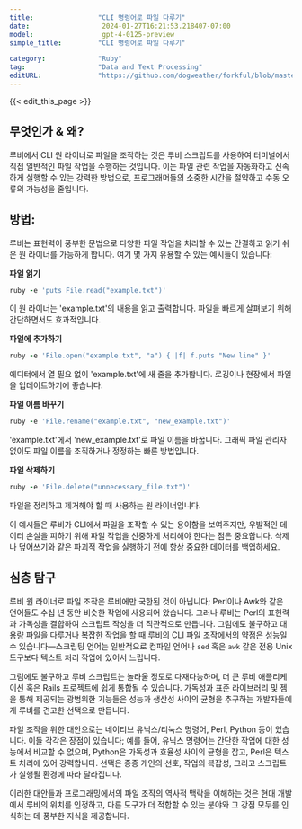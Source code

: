 ```yaml
---
title:                "CLI 명령어로 파일 다루기"
date:                  2024-01-27T16:21:53.218407-07:00
model:                 gpt-4-0125-preview
simple_title:         "CLI 명령어로 파일 다루기"

category:             "Ruby"
tag:                  "Data and Text Processing"
editURL:              "https://github.com/dogweather/forkful/blob/master/content/ko/ruby/manipulating-files-with-cli-one-liners.md"
---
```


{{< edit_this_page >}}

## 무엇인가 & 왜?

루비에서 CLI 원 라이너로 파일을 조작하는 것은 루비 스크립트를 사용하여 터미널에서 직접 일반적인 파일 작업을 수행하는 것입니다. 이는 파일 관련 작업을 자동화하고 신속하게 실행할 수 있는 강력한 방법으로, 프로그래머들의 소중한 시간을 절약하고 수동 오류의 가능성을 줄입니다.

## 방법:

루비는 표현력이 풍부한 문법으로 다양한 파일 작업을 처리할 수 있는 간결하고 읽기 쉬운 원 라이너를 가능하게 합니다. 여기 몇 가지 유용할 수 있는 예시들이 있습니다:

**파일 읽기**

```ruby
ruby -e 'puts File.read("example.txt")'
```

이 원 라이너는 'example.txt'의 내용을 읽고 출력합니다. 파일을 빠르게 살펴보기 위해 간단하면서도 효과적입니다.

**파일에 추가하기**

```ruby
ruby -e 'File.open("example.txt", "a") { |f| f.puts "New line" }'
```

에디터에서 열 필요 없이 'example.txt'에 새 줄을 추가합니다. 로깅이나 현장에서 파일을 업데이트하기에 좋습니다.

**파일 이름 바꾸기**

```ruby
ruby -e 'File.rename("example.txt", "new_example.txt")'
```

'example.txt'에서 'new_example.txt'로 파일 이름을 바꿉니다. 그래픽 파일 관리자 없이도 파일 이름을 조직하거나 정정하는 빠른 방법입니다.

**파일 삭제하기**

```ruby
ruby -e 'File.delete("unnecessary_file.txt")'
```

파일을 정리하고 제거해야 할 때 사용하는 원 라이너입니다.

이 예시들은 루비가 CLI에서 파일을 조작할 수 있는 용이함을 보여주지만, 우발적인 데이터 손실을 피하기 위해 파일 작업을 신중하게 처리해야 한다는 점은 중요합니다. 삭제나 덮어쓰기와 같은 파괴적 작업을 실행하기 전에 항상 중요한 데이터를 백업하세요.

## 심층 탐구

루비 원 라이너로 파일 조작은 루비에만 국한된 것이 아닙니다; Perl이나 Awk와 같은 언어들도 수십 년 동안 비슷한 작업에 사용되어 왔습니다. 그러나 루비는 Perl의 표현력과 가독성을 결합하여 스크립트 작성을 더 직관적으로 만듭니다. 그럼에도 불구하고 대용량 파일을 다루거나 복잡한 작업을 할 때 루비의 CLI 파일 조작에서의 약점은 성능일 수 있습니다—스크립팅 언어는 일반적으로 컴파일 언어나 `sed` 혹은 `awk` 같은 전용 Unix 도구보다 텍스트 처리 작업에 있어서 느립니다.

그럼에도 불구하고 루비 스크립트는 놀라울 정도로 다재다능하며, 더 큰 루비 애플리케이션 혹은 Rails 프로젝트에 쉽게 통합될 수 있습니다. 가독성과 표준 라이브러리 및 젬을 통해 제공되는 광범위한 기능들은 성능과 생산성 사이의 균형을 추구하는 개발자들에게 루비를 견고한 선택으로 만듭니다.

파일 조작을 위한 대안으로는 네이티브 유닉스/리눅스 명령어, Perl, Python 등이 있습니다. 이들 각각은 장점이 있습니다; 예를 들어, 유닉스 명령어는 간단한 작업에 대한 성능에서 비교할 수 없으며, Python은 가독성과 효율성 사이의 균형을 잡고, Perl은 텍스트 처리에 있어 강력합니다. 선택은 종종 개인의 선호, 작업의 복잡성, 그리고 스크립트가 실행될 환경에 따라 달라집니다.

이러한 대안들과 프로그래밍에서의 파일 조작의 역사적 맥락을 이해하는 것은 현대 개발에서 루비의 위치를 인정하고, 다른 도구가 더 적합할 수 있는 분야와 그 강점 모두를 인식하는 데 풍부한 지식을 제공합니다.

